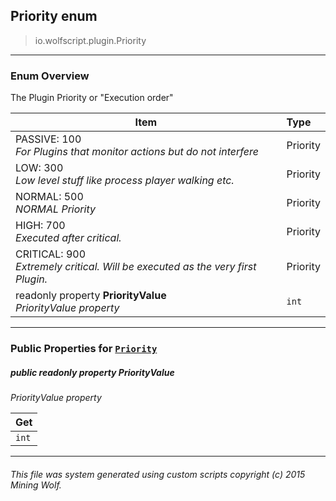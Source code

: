 ## Priority __enum__

>io.wolfscript.plugin.Priority

---

### Enum Overview

The Plugin Priority or "Execution order"

Item | Type   
--- | :--- 
PASSIVE: 100<br> _For Plugins that monitor actions but do not interfere_ | Priority
LOW: 300<br> _Low level stuff like process player walking etc._ | Priority
NORMAL: 500<br> _NORMAL Priority_ | Priority
HIGH: 700<br> _Executed after critical._ | Priority
CRITICAL: 900<br> _Extremely critical. Will be executed as the very first Plugin._ | Priority
 readonly property __PriorityValue__ <br> _PriorityValue property_ | `int`



---


### Public Properties for [`Priority`](Priority.md)

##### <a id='priorityvalue'></a>public  readonly property __PriorityValue__

_PriorityValue property_

Get | 
--- | 
`int` |



---


###### This file was system generated using custom scripts copyright (c) 2015 Mining Wolf.
	

